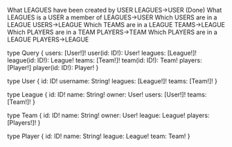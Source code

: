 What LEAGUES have been created by USER      LEAGUES->USER (Done)
What LEAGUES is a USER a member of          LEAGUES->USER
Which USERS are in a LEAGUE                 USERS->LEAGUE
Which TEAMS are in a LEAGUE                 TEAMS->LEAGUE
Which PLAYERS are in a TEAM                 PLAYERS->TEAM
Which PLAYERS are in a LEAGUE               PLAYERS->LEAGUE


type Query {
    users: [User!]!
    user(id: ID!): User!
    leagues: [League!]!
    league(id: ID!): League!
    teams: [Team!]!
    team(id: ID!): Team!
    players: [Player!]
    player(id: ID!): Player!
}

type User {
    id: ID!
    username: String!
    leagues: [League!]!
    teams: [Team!]!
}

type League {
    id: ID!
    name: String!
    owner: User!
    users: [User!]!
    teams: [Team!]!
}

type Team {
    id: ID!
    name: String!
    owner: User!
    league: League!
    players: [Players!]!
}

type Player {
    id: ID!
    name: String!
    league: League!
    team: Team!
}